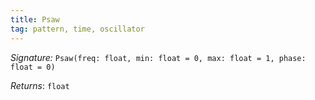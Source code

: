 ```yaml
---
title: Psaw
tag: pattern, time, oscillator
---
```


_Signature:_ `Psaw(freq: float, min: float = 0, max: float = 1, phase: float = 0)`

_Returns_: `float`
